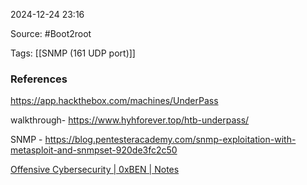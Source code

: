 
2024-12-24 23:16

Source: #Boot2root 

Tags: [[SNMP (161 UDP port)]]




### References
https://app.hackthebox.com/machines/UnderPass

walkthrough-
https://www.hyhforever.top/htb-underpass/


SNMP - https://blog.pentesteracademy.com/snmp-exploitation-with-metasploit-and-snmpset-920de3fc2c50

[Offensive Cybersecurity | 0xBEN | Notes](https://notes.benheater.com/shelves/offensive-cybersecurity)